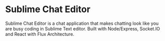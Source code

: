 Sublime Chat Editor
===========
Sublime Chat Editor is a chat application that makes chatting look like you are busy coding in Sublime Text editor.  Built with Node/Express, Socket.IO and React with Flux Architecture.
